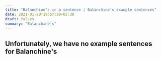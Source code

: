 ```yaml
---
title: "Balanchine's in a sentence | Balanchine's example sentences"
date: 2021-01-20T19:57:50+05:30
draft: falses
summary: "Balanchine's"
---
```

## Unfortunately, we have no example sentences for Balanchine's                 

